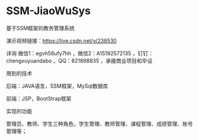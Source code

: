 # SSM-JiaoWuSys
基于SSM框架的教务管理系统

演示视频链接：https://live.csdn.net/v/238530

详询 微信1：egvh56ufy7hh ，微信2：A15192572135 ，钉钉：chengxuyuandabo ，QQ：821898835 ，承接商业项目和毕设

用到的技术

后端：JAVA语言，SSM框架，MySql数据库

前端：JSP，BootStrap框架

实现的功能

管理员、教师、学生三种角色，学生管理、教师管理、课程管理、成绩管理、账号管理等；

